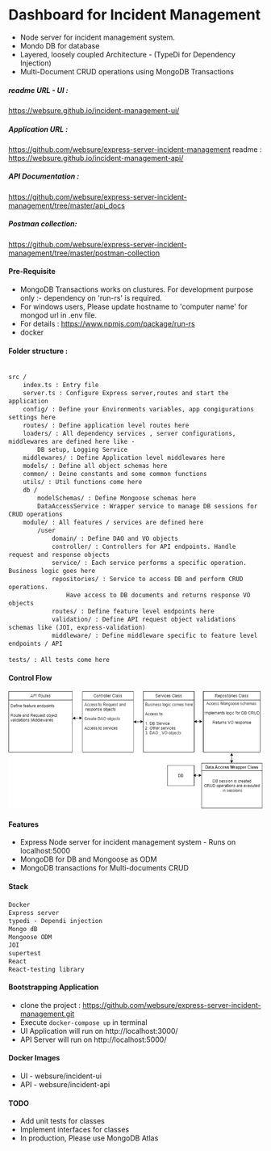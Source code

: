 # Dashboard for Incident Management

- Node server for incident management system.
- Mondo DB for database
- Layered, loosely coupled Architecture - (TypeDi for Dependency Injection)
- Multi-Document CRUD operations using MongoDB Transactions

##### readme URL - UI :

https://websure.github.io/incident-management-ui/

##### Application URL :

https://github.com/websure/express-server-incident-management
readme : https://websure.github.io/incident-management-api/

##### API Documentation :

https://github.com/websure/express-server-incident-management/tree/master/api_docs

##### Postman collection:

https://github.com/websure/express-server-incident-management/tree/master/postman-collection

#### Pre-Requisite

- MongoDB Transactions works on clustures. For development purpose only :- dependency on 'run-rs' is required.
- For windows users, Please update hostname to 'computer name' for mongod url in .env file.
- For details : https://www.npmjs.com/package/run-rs
- docker

#### Folder structure :

```

src /
    index.ts : Entry file
    server.ts : Configure Express server,routes and start the application
    config/ : Define your Environments variables, app congigurations settings here
    routes/ : Define application level routes here
    loaders/ : All dependency services , server configurations, middlewares are defined here like -
        DB setup, Logging Service
    middlewares/ : Define Application level middlewares here
    models/ : Define all object schemas here
    common/ : Deine constants and some common functions
    utils/ : Util functions come here
    db /
        modelSchemas/ : Define Mongoose schemas here
        DataAccessService : Wrapper service to manage DB sessions for CRUD operations
    module/ : All features / services are defined here
        /user
            domain/ : Define DAO and VO objects
            controller/ : Controllers for API endpoints. Handle request and response objects
            service/ : Each service performs a specific operation. Business logic goes here
            repositories/ : Service to access DB and perform CRUD operations.
                Have access to DB documents and returns response VO objects
            routes/ : Define feature level endpoints here
            validation/ : Define API request object validations schemas like (JOI, express-validation)
            middleware/ : Define middleware specific to feature level endpoints / API

tests/ : All tests come here
```

#### Control Flow

<img src="https://github.com/websure/express-server-incident-management/blob/master/assets/control-flow.png"  height="auto" alt="control flow"/>

#### Features

- Express Node server for incident management system - Runs on localhost:5000
- MongoDB for DB and Mongoose as ODM
- MongoDB transactions for Multi-documents CRUD

#### Stack

    Docker
    Express server
    typedi - Dependi injection
    Mongo dB
    Mongoose ODM
    JOI
    supertest
    React
    React-testing library

#### Bootstrapping Application

- clone the project : https://github.com/websure/express-server-incident-management.git
- Execute `docker-compose up` in terminal
- UI Application will run on http://localhost:3000/
- API Server will run on http://localhost:5000/

#### Docker Images

- UI - websure/incident-ui
- API - websure/incident-api

#### TODO

- Add unit tests for classes
- Implement interfaces for classes
- In production, Please use MongoDB Atlas
